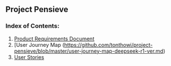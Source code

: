 ## Project Pensieve
### Index of Contents:
1. [Product Requirements Document](https://github.com/tonthowi/project-pensieve/blob/master/product-requirement-doc.md)
2. [User Journey Map (https://github.com/tonthowi/project-pensieve/blob/master/user-journey-map-deepseek-r1-ver.md)
3. [User Stories](https://github.com/tonthowi/project-pensieve/blob/master/user-stories.md)
